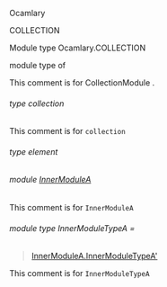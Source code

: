 Ocamlary

COLLECTION

Module type Ocamlary.COLLECTION

module type of

This comment is for CollectionModule .

<a id="type-collection"></a>

###### type collection

This comment is for `collection`

<a id="type-element"></a>

###### type element

<a id="module-InnerModuleA"></a>

###### module [InnerModuleA](Ocamlary.module-type-COLLECTION.InnerModuleA.md)

This comment is for `InnerModuleA`

<a id="module-type-InnerModuleTypeA"></a>

###### module type InnerModuleTypeA =

> [InnerModuleA.InnerModuleTypeA'](Ocamlary.module-type-COLLECTION.InnerModuleA.module-type-InnerModuleTypeA'.md)


This comment is for `InnerModuleTypeA`